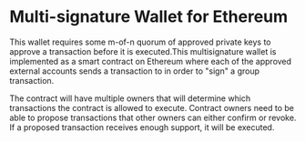 ﻿# Multi-signature Wallet for Ethereum

This wallet requires some m-of-n quorum of approved private keys to approve a transaction before it is executed.This multisignature wallet is implemented as a smart contract on Ethereum where each of the approved external accounts sends a transaction to in order to "sign" a group transaction.

The contract will have multiple owners that will determine which transactions the contract is allowed to execute. Contract owners need to be able to propose transactions that other owners can either confirm or revoke. If a proposed transaction receives enough support, it will be executed.
